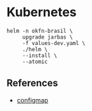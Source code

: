 # Kubernetes

```shell
helm -n okfn-brasil \
     upgrade jarbas \
     -f values-dev.yaml \
     ./helm \
     --install \
     --atomic
```

## References

- [configmap](https://humanitec.com/blog/handling-environment-variables-with-kubernetes)
